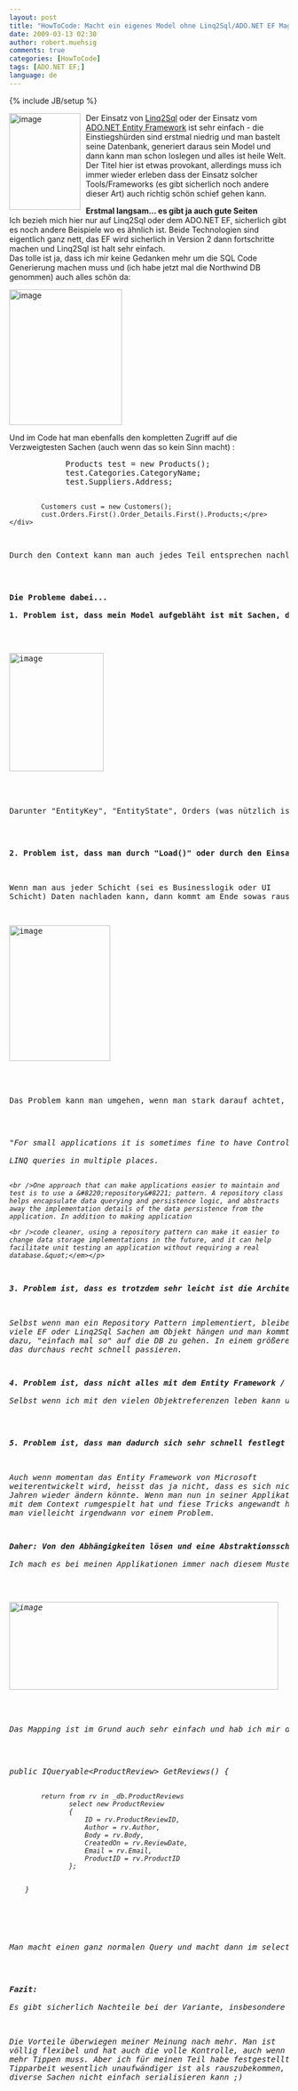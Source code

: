 ```yaml
---
layout: post
title: "HowToCode: Macht ein eigenes Model ohne Linq2Sql/ADO.NET EF Magic!"
date: 2009-03-13 02:30
author: robert.muehsig
comments: true
categories: [HowToCode]
tags: [ADO.NET EF;]
language: de
---
```

{% include JB/setup %}
<p><a href="{{BASE_PATH}}/assets/wp-images/image669.png"><img style="border-right: 0px; border-top: 0px; margin: 0px 10px 0px 0px; border-left: 0px; border-bottom: 0px" height="174" alt="image" src="{{BASE_PATH}}/assets/wp-images/image-thumb647.png" width="128" align="left" border="0" /></a> Der Einsatz von <a href="http://msdn.microsoft.com/de-de/library/bb386976.aspx">Linq2Sql</a> oder der Einsatz vom <a href="http://msdn.microsoft.com/de-de/magazine/cc163399.aspx">ADO.NET Entity Framework</a> ist sehr einfach - die Einstiegsh&#252;rden sind erstmal niedrig und man bastelt seine Datenbank, generiert daraus sein Model und dann kann man schon loslegen und alles ist heile Welt. Der Titel hier ist etwas provokant, allerdings muss ich immer wieder erleben dass der Einsatz solcher Tools/Frameworks (es gibt sicherlich noch andere dieser Art) auch richtig sch&#246;n schief gehen kann.</p> 
<!--more-->
  <p><strong>Erstmal langsam... es gibt ja auch gute Seiten     <br /></strong>Ich bezieh mich hier nur auf Linq2Sql oder dem ADO.NET EF, sicherlich gibt es noch andere Beispiele wo es &#228;hnlich ist. Beide Technologien sind eigentlich ganz nett, das EF wird sicherlich in Version 2 dann fortschritte machen und Linq2Sql ist halt sehr einfach.     <br />Das tolle ist ja, dass ich mir keine Gedanken mehr um die SQL Code Generierung machen muss und (ich habe jetzt mal die Northwind DB genommen) auch alles sch&#246;n da:</p>  <p><a href="{{BASE_PATH}}/assets/wp-images/image670.png"><img style="border-right: 0px; border-top: 0px; border-left: 0px; border-bottom: 0px" height="244" alt="image" src="{{BASE_PATH}}/assets/wp-images/image-thumb648.png" width="203" border="0" /></a> </p>  <p>Und im Code hat man ebenfalls den kompletten Zugriff auf die Verzweigtesten Sachen (auch wenn das so kein Sinn macht) :</p>  <div class="wlWriterSmartContent" id="scid:812469c5-0cb0-4c63-8c15-c81123a09de7:de0deba1-2c8e-4703-a609-dd8fb409e794" style="padding-right: 0px; display: inline; padding-left: 0px; float: none; padding-bottom: 0px; margin: 0px; padding-top: 0px"><pre name="code" class="c#">            Products test = new Products();
            test.Categories.CategoryName;
            test.Suppliers.Address;
            
            Customers cust = new Customers();
            cust.Orders.First().Order_Details.First().Products;</pre></div>

<p>Durch den Context kann man auch jedes Teil entsprechen nachladen oder beim EF kann man &#252;ber &quot;Load&quot; Daten nachladen, wenn diese noch nicht geladen wurden.</p>

<p><strong>Die Probleme dabei...
    <br /></strong><strong>1. Problem ist, dass mein Model aufgebl&#228;ht ist mit Sachen, die mich nicht interessieren:</strong></p>

<p><a href="{{BASE_PATH}}/assets/wp-images/image671.png"><img style="border-right: 0px; border-top: 0px; border-left: 0px; border-bottom: 0px" height="213" alt="image" src="{{BASE_PATH}}/assets/wp-images/image-thumb649.png" width="170" border="0" /></a> </p>

<p>Darunter &quot;EntityKey&quot;, &quot;EntityState&quot;, Orders (was n&#252;tzlich ist) und &quot;OrdersReference&quot; - wenn man diese Objekte nun z.B. nach JSON serialisieren will, kann man in arge Schwierigkeiten kommen.</p>

<p><strong>2. Problem ist, dass man durch &quot;Load()&quot; oder durch den Einsatz des Contextes &#252;berall Daten laden kann:</strong>

  <br />Wenn man aus jeder Schicht (sei es Businesslogik oder UI Schicht) Daten nachladen kann, dann kommt am Ende sowas raus:</p>

<p><a href="{{BASE_PATH}}/assets/wp-images/image672.png"><img style="border-right: 0px; border-top: 0px; border-left: 0px; border-bottom: 0px" height="244" alt="image" src="{{BASE_PATH}}/assets/wp-images/image-thumb650.png" width="182" border="0" /></a> </p>

<p>Das Problem kann man umgehen, wenn man stark darauf achtet, dass es nur eine Stelle gibt an der Daten geladen werden. So wird auch im <a href="{{BASE_PATH}}/2009/03/11/kostenloses-aspnet-mvc-tutorial-kapitel-sample-application-nerddinner/">MVC Buch von ScottGu</a> etc. empfohlen:</p>

<p><em>&quot;For small applications it is sometimes fine to have Controllers work directly against a LINQ to SQL DataContext class, and embed LINQ queries within the Controllers. As applications get larger, though, this approach becomes cumbersome to maintain and test. It can also lead to us duplicating the same
    <br />LINQ queries in multiple places.

    <br />One approach that can make applications easier to maintain and test is to use a &#8220;repository&#8221; pattern. A repository class helps encapsulate data querying and persistence logic, and abstracts away the implementation details of the data persistence from the application. In addition to making application

    <br />code cleaner, using a repository pattern can make it easier to change data storage implementations in the future, and it can help facilitate unit testing an application without requiring a real database.&quot;</em></p>

<p><strong>3. Problem ist, dass es trotzdem sehr leicht ist die Architektur kaputt zu machen:</strong>

  <br />Selbst wenn man ein Repository Pattern implementiert, bleiben viele EF oder Linq2Sql Sachen am Objekt h&#228;ngen und man kommt sehr leicht dazu, &quot;einfach mal so&quot; auf die DB zu gehen. In einem gr&#246;&#223;eren Team kann das durchaus recht schnell passieren.</p>

<p><strong>4. Problem ist, dass nicht alles mit dem Entity Framework / Linq2Sql abgedeckt werden kann:
    <br /></strong>Selbst wenn ich mit den vielen Objektreferenzen leben kann und auch wirklich sehr sauber Arbeite, habe ich ein Problem wenn man z.B. pl&#246;tzlich ein Webservice mit einbindet. Pl&#246;tzlich hat man ein Teil der Klassen durch das EF generiert und ein anderer Teil kommt irgendwo anders her und kann sich auch anders Verhalten.</p>

<p><strong>5. Problem ist, dass man dadurch sich sehr schnell festlegt und sp&#228;ter Probleme bekommt:</strong>

  <br />Auch wenn momentan das Entity Framework von Microsoft weiterentwickelt wird, heisst das ja nicht, dass es sich nicht in 2 Jahren wieder &#228;ndern k&#246;nnte. Wenn man nun in seiner Applikation &#252;berall mit dem Context rumgespielt hat und fiese Tricks angewandt hat, steht man vielleicht irgendwann vor einem Problem. </p>

<p><strong>Daher: Von den Abh&#228;ngigkeiten l&#246;sen und eine Abstraktionsschicht mehr
    <br /></strong>Ich mach es bei meinen Applikationen immer nach diesem Muster:</p>

<p><a href="{{BASE_PATH}}/assets/wp-images/image673.png"><img style="border-right: 0px; border-top: 0px; border-left: 0px; border-bottom: 0px" height="158" alt="image" src="{{BASE_PATH}}/assets/wp-images/image-thumb651.png" width="485" border="0" /></a> </p>

<p>Das Mapping ist im Grund auch sehr einfach und hab ich mir damals bei <a href="http://blog.wekeroad.com/mvc-storefront/asp-net-mvc-mvc-storefront-part-2/">Rob Conerys MVC Storefront</a> abgeschaut - der Code kommt auch aus diesem Projekt:</p>

<div class="wlWriterSmartContent" id="scid:812469c5-0cb0-4c63-8c15-c81123a09de7:41ca2599-d0c6-41c0-abf8-435f0b1330fb" style="padding-right: 0px; display: inline; padding-left: 0px; float: none; padding-bottom: 0px; margin: 0px; padding-top: 0px"><pre name="code" class="c#">public IQueryable&lt;ProductReview&gt; GetReviews() {


            return from rv in _db.ProductReviews
                   select new ProductReview
                   {
                       ID = rv.ProductReviewID,
                       Author = rv.Author,
                       Body = rv.Body,
                       CreatedOn = rv.ReviewDate,
                       Email = rv.Email,
                       ProductID = rv.ProductID
                   };


        }
</pre></div>

<p>Man macht einen ganz normalen Query und macht dann im select Statement sein Mapping auf seine <a href="http://en.wikipedia.org/wiki/Plain_Old_CLR_Object">POCOs</a> - das wars :)</p>

<p><strong>Fazit: 
    <br /></strong>Es gibt sicherlich Nachteile bei der Variante, insbesondere wenn eine Persistenzschicht haben m&#246;chte und die mit Events um sich wirft sobald irgendwas ge&#228;ndert wurde, aber das juckt mich nicht.

  <br />Die Vorteile &#252;berwiegen meiner Meinung nach mehr. Man ist v&#246;llig flexibel und hat auch die volle Kontrolle, auch wenn man etwas mehr Tippen muss. Aber ich f&#252;r meinen Teil habe festgestellt, dass Tipparbeit wesentlich unaufw&#228;ndiger ist als rauszubekommen, warum man diverse Sachen nicht einfach serialisieren kann ;)</p>
